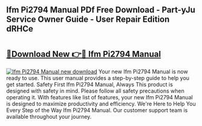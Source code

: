 ## Ifm Pi2794 Manual PDf Free Download - Part-yJu Service Owner Guide - User Repair Edition dRHCe

# <h2><a href="http://bc26155.oget.top/?id=Ifm+Pi2794+Manual">🔗Download New 👉🔴 Ifm Pi2794 Manual</a></h2>

[![Ifm Pi2794 Manual new download](https://i.imgur.com/5g1atiW.png)](http://bc26155.oget.top/?id=Ifm+Pi2794+Manual)
Your new Ifm Pi2794 Manual is now ready to use. This user manual provides a step-by-step guide to help you get started. Safety First Ifm Pi2794 Manual, Always This product is designed with safety in mind. Please follow all safety precautions when operating it. With features like list of features, your new Ifm Pi2794 Manual is designed to maximize productivity and efficiency. We're Here to Help You Every Step of the Way Ifm Pi2794 Manual. Our customer support team is available throughout your journey.
